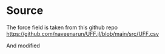 # Source

The force field is taken from this github repo
https://github.com/naveenarun/UFF.jl/blob/main/src/UFF.csv

And modified